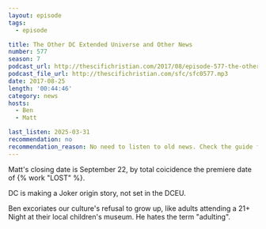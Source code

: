 ```yaml
---
layout: episode
tags:
  - episode

title: The Other DC Extended Universe and Other News
number: 577
season: 7
podcast_url: http://thescifichristian.com/2017/08/episode-577-the-other-dc-extended-universe-and-other-news/
podcast_file_url: http://thescifichristian.com/sfc/sfc0577.mp3
date: 2017-08-25
length: '00:44:46'
category: news
hosts:
  - Ben
  - Matt

last_listen: 2025-03-31
recommendation: no
recommendation_reason: No need to listen to old news. Check the guide for what's interesting in hindsight.
---
```


Matt's closing date is September 22, by total coicidence the premiere date of {% work "LOST" %}.

DC is making a Joker origin story, not set in the DCEU.

Ben excoriates our culture's refusal to grow up, like adults attending a 21+ Night at their local children's museum. He hates the term "adulting".